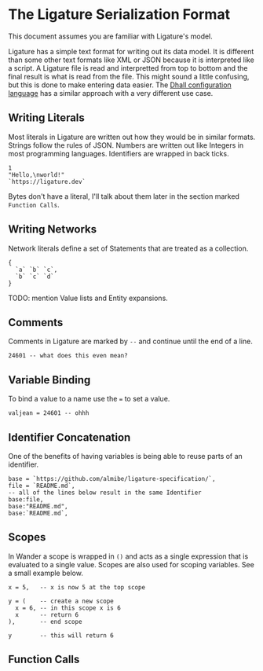 # The Ligature Serialization Format

This document assumes you are familiar with Ligature's model.

Ligature has a simple text format for writing out its data model.
It is different than some other text formats like XML or JSON because it is interpreted like a script.
A Ligature file is read and interpretted from top to bottom and the final result is what is read from the file.
This might sound a little confusing, but this is done to make entering data easier.
The [Dhall configuration language](https://dhall-lang.org/) has a similar approach with a very different use case.

## Writing Literals

Most literals in Ligature are written out how they would be in similar formats.
Strings follow the rules of JSON.
Numbers are written out like Integers in most programming languages.
Identifiers are wrapped in back ticks.

```ligature
1
"Hello,\nworld!"
`https://ligature.dev`
```

Bytes don't have a literal, I'll talk about them later in the section marked `Function Calls`.

## Writing Networks

Network literals define a set of Statements that are treated as a collection.

```ligature
{
  `a` `b` `c`,
  `b` `c` `d`
}
```

TODO: mention Value lists and Entity expansions.

## Comments

Comments in Ligature are marked by `--` and continue until the end of a line.

```ligature
24601 -- what does this even mean?
```

## Variable Binding

To bind a value to a name use the `=` to set a value.

```ligature
valjean = 24601 -- ohhh
```

## Identifier Concatenation

One of the benefits of having variables is being able to reuse parts of an identifier.

```ligature
base = `https://github.com/almibe/ligature-specification/`,
file = `README.md`,
-- all of the lines below result in the same Identifier
base:file,
base:"README.md",
base:`README.md`,
```

## Scopes

In Wander a scope is wrapped in `()` and acts as a single expression that is evaluated to a single value.
Scopes are also used for scoping variables.
See a small example below.

```ligature
x = 5,   -- x is now 5 at the top scope

y = (    -- create a new scope
  x = 6, -- in this scope x is 6
  x      -- return 6
),       -- end scope

y        -- this will return 6
```

## Function Calls

